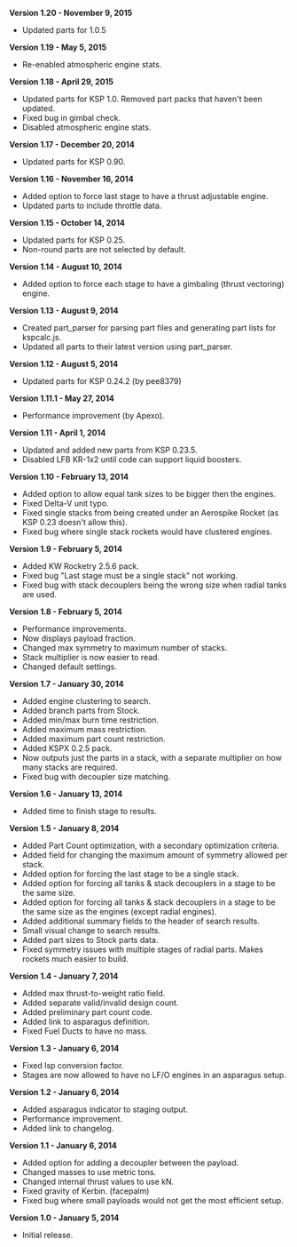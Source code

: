 **Version 1.20 - November 9, 2015**
* Updated parts for 1.0.5

**Version 1.19 - May 5, 2015**
* Re-enabled atmospheric engine stats.

**Version 1.18 - April 29, 2015**
* Updated parts for KSP 1.0. Removed part packs that haven't been updated.
* Fixed bug in gimbal check.
* Disabled atmospheric engine stats.

**Version 1.17 - December 20, 2014**
* Updated parts for KSP 0.90.

**Version 1.16 - November 16, 2014**
* Added option to force last stage to have a thrust adjustable engine.
* Updated parts to include throttle data.

**Version 1.15 - October 14, 2014**
* Updated parts for KSP 0.25.
* Non-round parts are not selected by default.

**Version 1.14 - August 10, 2014**
* Added option to force each stage to have a gimbaling (thrust vectoring) engine.

**Version 1.13 - August 9, 2014**
* Created part_parser for parsing part files and generating part lists for kspcalc.js.
* Updated all parts to their latest version using part_parser.

**Version 1.12 - August 5, 2014**
* Updated parts for KSP 0.24.2 (by pee8379)

**Version 1.11.1 - May 27, 2014**
* Performance improvement (by Apexo).

**Version 1.11 - April 1, 2014**
* Updated and added new parts from KSP 0.23.5.
* Disabled LFB KR-1x2 until code can support liquid boosters.

**Version 1.10 - February 13, 2014**
* Added option to allow equal tank sizes to be bigger then the engines.
* Fixed Delta-V unit typo.
* Fixed single stacks from being created under an Aerospike Rocket (as KSP 0.23 doesn't allow this).
* Fixed bug where single stack rockets would have clustered engines.

**Version 1.9 - February 5, 2014**
* Added KW Rocketry 2.5.6 pack.
* Fixed bug "Last stage must be a single stack" not working.
* Fixed bug with stack decouplers being the wrong size when radial tanks are used.

**Version 1.8 - February 5, 2014**
* Performance improvements.
* Now displays payload fraction.
* Changed max symmetry to maximum number of stacks.
* Stack multiplier is now easier to read.
* Changed default settings.

**Version 1.7 - January 30, 2014**
* Added engine clustering to search.
* Added branch parts from Stock.
* Added min/max burn time restriction.
* Added maximum mass restriction.
* Added maximum part count restriction.
* Added KSPX 0.2.5 pack.
* Now outputs just the parts in a stack, with a separate multiplier on how many stacks are required.
* Fixed bug with decoupler size matching.

**Version 1.6 - January 13, 2014**
* Added time to finish stage to results.

**Version 1.5 - January 8, 2014**
* Added Part Count optimization, with a secondary optimization criteria.
* Added field for changing the maximum amount of symmetry allowed per stack.
* Added option for forcing the last stage to be a single stack.
* Added option for forcing all tanks & stack decouplers in a stage to be the same size.
* Added option for forcing all tanks & stack decouplers in a stage to be the same size as the engines (except radial engines).
* Added additional summary fields to the header of search results.
* Small visual change to search results.
* Added part sizes to Stock parts data.
* Fixed symmetry issues with multiple stages of radial parts. Makes rockets much easier to build.

**Version 1.4 - January 7, 2014**
* Added max thrust-to-weight ratio field.
* Added separate valid/invalid design count.
* Added preliminary part count code.
* Added link to asparagus definition.
* Fixed Fuel Ducts to have no mass.

**Version 1.3 - January 6, 2014**
* Fixed Isp conversion factor.
* Stages are now allowed to have no LF/O engines in an asparagus setup.

**Version 1.2 - January 6, 2014**
* Added asparagus indicator to staging output.
* Performance improvement.
* Added link to changelog.

**Version 1.1 - January 6, 2014**
* Added option for adding a decoupler between the payload.
* Changed masses to use metric tons.
* Changed internal thrust values to use kN.
* Fixed gravity of Kerbin. (facepalm)
* Fixed bug where small payloads would not get the most efficient setup.

**Version 1.0 - January 5, 2014**
* Initial release.